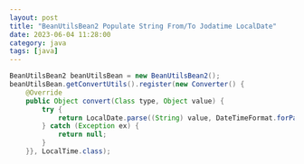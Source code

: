 ```yaml
---
layout: post
title: "BeanUtilsBean2 Populate String From/To Jodatime LocalDate"
date: 2023-06-04 11:28:00
category: java
tags: [java]
---
```


```java
BeanUtilsBean2 beanUtilsBean = new BeanUtilsBean2();
beanUtilsBean.getConvertUtils().register(new Converter() {
    @Override
	public Object convert(Class type, Object value) {
		try {
			return LocalDate.parse((String) value, DateTimeFormat.forPattern("yyyy-MM-dd"));
		} catch (Exception ex) {
			return null;
		}
	}}, LocalTime.class);
```


[jekyll]: http://jekyllrb.com
[jekyll-gh]: https://github.com/jekyll/jekyll
[jekyll-help]: https://github.com/jekyll/jekyll-help


